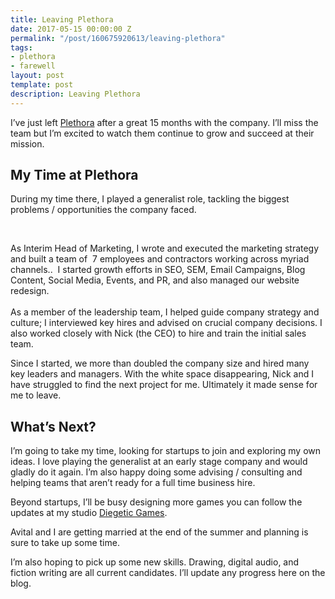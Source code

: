 ```yaml
---
title: Leaving Plethora
date: 2017-05-15 00:00:00 Z
permalink: "/post/160675920613/leaving-plethora"
tags:
- plethora
- farewell
layout: post
template: post
description: Leaving Plethora
---
```


<p>I’ve just left <a href="https://www.plethora.com/">Plethora</a>&nbsp;after a great 15 months with the company. I’ll miss the team but I’m excited to watch them continue to grow and succeed at their mission.&nbsp;</p><h2>My Time at Plethora</h2><p>

During my time there, I played a generalist role, tackling the biggest problems / opportunities the company faced.

<br></p><p>As Interim Head of Marketing, I wrote and executed the marketing strategy and built a team of &nbsp;7 employees and contractors working across myriad channels.. &nbsp;I started growth efforts in SEO, SEM, Email Campaigns, Blog Content, Social Media, Events, and PR, and also managed our website redesign.<br><br>As a member of the leadership team, I helped guide company strategy and culture; I interviewed key hires and advised on crucial company decisions. I also worked closely with Nick (the CEO) to hire and train the initial sales team.<br></p><p>Since I started, we more than doubled the company size and hired many key leaders and managers. With the white space disappearing, Nick and I have struggled to find the next project for me. Ultimately it made sense for me to leave.</p><h2>What’s Next?</h2><p>I’m going to take my time, looking for startups to join and exploring my own ideas. I love playing the generalist at an early stage company and would gladly do it again. I’m also happy doing some advising / consulting and helping teams that aren’t ready for a full time business hire.</p><p>Beyond startups, I’ll be busy designing more games you can follow the updates at my studio <a href="https://diegeticgames.com/">Diegetic Games</a>.</p><p>Avital and I are getting married at the end of the summer and planning is sure to take up some time.</p><p>I’m also hoping to pick up some new skills. Drawing, digital audio, and fiction writing are all current candidates. I’ll update any progress here on the blog.</p>